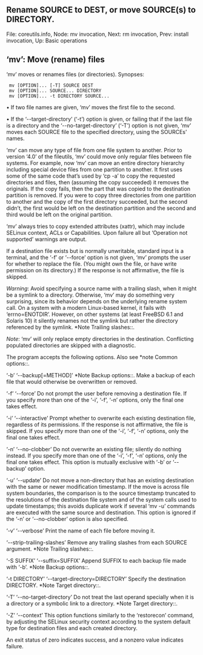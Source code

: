 ## Rename SOURCE to DEST, or move SOURCE(s) to DIRECTORY.

File: coreutils.info,  Node: mv invocation,  Next: rm invocation,  Prev: install invocation,  Up: Basic operations

## ‘mv’: Move (rename) files

‘mv’ moves or renames files (or directories).  Synopses:

     mv [OPTION]... [-T] SOURCE DEST
     mv [OPTION]... SOURCE... DIRECTORY
     mv [OPTION]... -t DIRECTORY SOURCE...

   • If two file names are given, ‘mv’ moves the first file to the
     second.

   • If the ‘--target-directory’ (‘-t’) option is given, or failing that
     if the last file is a directory and the ‘--no-target-directory’
     (‘-T’) option is not given, ‘mv’ moves each SOURCE file to the
     specified directory, using the SOURCEs’ names.

   ‘mv’ can move any type of file from one file system to another.
Prior to version ‘4.0’ of the fileutils, ‘mv’ could move only regular
files between file systems.  For example, now ‘mv’ can move an entire
directory hierarchy including special device files from one partition to
another.  It first uses some of the same code that’s used by ‘cp -a’ to
copy the requested directories and files, then (assuming the copy
succeeded) it removes the originals.  If the copy fails, then the part
that was copied to the destination partition is removed.  If you were to
copy three directories from one partition to another and the copy of the
first directory succeeded, but the second didn’t, the first would be
left on the destination partition and the second and third would be left
on the original partition.

   ‘mv’ always tries to copy extended attributes (xattr), which may
include SELinux context, ACLs or Capabilities.  Upon failure all but
‘Operation not supported’ warnings are output.

   If a destination file exists but is normally unwritable, standard
input is a terminal, and the ‘-f’ or ‘--force’ option is not given, ‘mv’
prompts the user for whether to replace the file.  (You might own the
file, or have write permission on its directory.)  If the response is
not affirmative, the file is skipped.

   _Warning_: Avoid specifying a source name with a trailing slash, when
it might be a symlink to a directory.  Otherwise, ‘mv’ may do something
very surprising, since its behavior depends on the underlying rename
system call.  On a system with a modern Linux-based kernel, it fails
with ‘errno=ENOTDIR’.  However, on other systems (at least FreeBSD 6.1
and Solaris 10) it silently renames not the symlink but rather the
directory referenced by the symlink.  *Note Trailing slashes::.

   _Note_: ‘mv’ will only replace empty directories in the destination.
Conflicting populated directories are skipped with a diagnostic.

   The program accepts the following options.  Also see *note Common
options::.

‘-b’
‘--backup[=METHOD]’
     *Note Backup options::.  Make a backup of each file that would
     otherwise be overwritten or removed.

‘-f’
‘--force’
     Do not prompt the user before removing a destination file.  If you
     specify more than one of the ‘-i’, ‘-f’, ‘-n’ options, only the
     final one takes effect.

‘-i’
‘--interactive’
     Prompt whether to overwrite each existing destination file,
     regardless of its permissions.  If the response is not affirmative,
     the file is skipped.  If you specify more than one of the ‘-i’,
     ‘-f’, ‘-n’ options, only the final one takes effect.

‘-n’
‘--no-clobber’
     Do not overwrite an existing file; silently do nothing instead.  If
     you specify more than one of the ‘-i’, ‘-f’, ‘-n’ options, only the
     final one takes effect.  This option is mutually exclusive with
     ‘-b’ or ‘--backup’ option.

‘-u’
‘--update’
     Do not move a non-directory that has an existing destination with
     the same or newer modification timestamp.  If the move is across
     file system boundaries, the comparison is to the source timestamp
     truncated to the resolutions of the destination file system and of
     the system calls used to update timestamps; this avoids duplicate
     work if several ‘mv -u’ commands are executed with the same source
     and destination.  This option is ignored if the ‘-n’ or
     ‘--no-clobber’ option is also specified.

‘-v’
‘--verbose’
     Print the name of each file before moving it.

‘--strip-trailing-slashes’
     Remove any trailing slashes from each SOURCE argument.  *Note
     Trailing slashes::.

‘-S SUFFIX’
‘--suffix=SUFFIX’
     Append SUFFIX to each backup file made with ‘-b’.  *Note Backup
     options::.

‘-t DIRECTORY’
‘--target-directory=DIRECTORY’
     Specify the destination DIRECTORY.  *Note Target directory::.

‘-T’
‘--no-target-directory’
     Do not treat the last operand specially when it is a directory or a
     symbolic link to a directory.  *Note Target directory::.

‘-Z’
‘--context’
     This option functions similarly to the ‘restorecon’ command, by
     adjusting the SELinux security context according to the system
     default type for destination files and each created directory.

   An exit status of zero indicates success, and a nonzero value
indicates failure.
